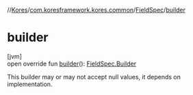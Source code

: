 //[Kores](../../../index.md)/[com.koresframework.kores.common](../index.md)/[FieldSpec](index.md)/[builder](builder.md)

# builder

[jvm]\
open override fun [builder](builder.md)(): [FieldSpec.Builder](-builder/index.md)

This builder may or may not accept null values, it depends on implementation.

